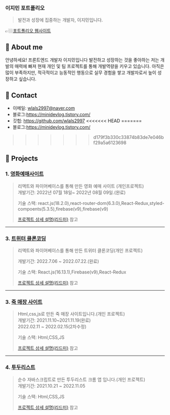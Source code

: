 
### 이지민 포트폴리오
> 발전과 성장에 집중하는 개발자, 이지민입니다.

👉🏼[포트폴리오 웹사이트]( https://wlals2997.github.io/portfolio/)

## :pushpin: About me
안녕하세요! 프론트엔드 개발자 이지민입니다
발전하고 성장하는 것을 좋아하는 저는 개발의 매력에 빠져 현재 개인 및 팀 프로젝트를 통해 개발역량을 키우고 있습니다.
아직은 많이 부족하지만, 적극적이고 능동적인 행동으로 실무 경험을 쌓고 개발자로서 높이 성장하고 싶습니다.

## :pushpin: Contact
- 이메일: wlals2997@naver.com
- 블로그:https://minidevlog.tistory.com/
- 깃헙: https://github.com/wlals2997
<<<<<<< HEAD
=======
- 블로그:https://minidevlog.tistory.com/
>>>>>>> d179f3b330c33874b83de7e046bf29a5a6123698

## :pushpin: Projects
### 1. [영화예매사이트](https://wlals2997.github.io/movie-web/)
> 리액트와 파이어베이스를 통해 만든 영화 예매 사이트 (개인프로젝트)
><br/>
>개발기간: 2022년 07월 18일~ 2022년 08월 09일.(완료)
> 
>기술 스택:
> react.js(18.2.0),react-router-dom(6.3.0),React-Redux,styled-compoents(5.3.5),firebase(v9),firebase(v9)
>
>[프로젝트 상세 설명(리드미)](https://github.com/wlals2997/movie-web) 참고

---

### 3. [트위터 클론코딩](https://wlals2997.github.io/nwitter/#/)
> 리액트와 파이어베이스를 통해 만든 트위터 클론코딩(개인 프로젝트)
>
> 개발기간: 2022.7.06 ~ 2022.07.22.(완료)
>
>
>기술 스택:
> React.js(16.13.1),Firebase(v9),React-Redux
>
>[프로젝트 상세 설명(리드미)](https://github.com/wlals2997/nwitter) 참고

---

### 3. [죽 매장 사이트](https://wlals2997.github.io/HEEJUK//)
> Html,css,js로 만든 죽 매장 사이트입니다.(개인 프로젝트)
><br/>
> 개발기간: 2021.11.10~2021.11.19(완료)
><br/>
>2022.02.11 ~ 2022.02.15(2차수정)
>
>기술 스택:
> Html,CSS,JS
>
>[프로젝트 상세 설명(리드미)](https://github.com/wlals2997/HEEJUK) 참고

---

### 4. [투두리스트](https://wlals2997.github.io/MyTODO/)
> 순수 자바스크립트로 만든 투두리스트 크롬 앱 입니다.(개인 프로젝트)
><br/>
> 개발기간: 2021.10.21 ~ 2022.11.05
>
>기술 스택:
> Html,CSS,JS
>
>[프로젝트 상세 설명(리드미)](https://github.com/wlals2997/MyTODO) 참고

